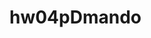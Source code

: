 
<!-- README.md is generated from README.Rmd. Please edit that file -->

# hw04pDmando

<!-- badges: start -->

<!-- badges: end -->
